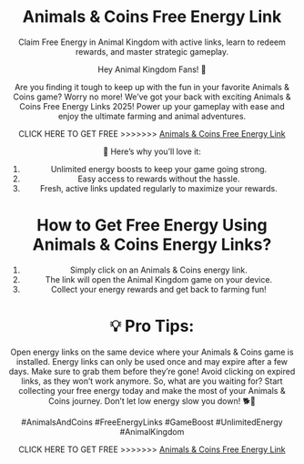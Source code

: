 <header>

<!--
  <<< Author notes: Course header >>>
  Include a 1280×640 image, course title in sentence case, and a concise description in emphasis.
  In your repository settings: enable template repository, add your 1280×640 social image, auto delete head branches.
  Add your open source license, GitHub uses MIT license.
-->

# Animals & Coins Free Energy Link 

Claim Free Energy in Animal Kingdom with active links, learn to redeem rewards, and master strategic gameplay.

Hey Animal Kingdom Fans! 🐾

Are you finding it tough to keep up with the fun in your favorite Animals & Coins game? Worry no more! We’ve got your back with exciting Animals & Coins Free Energy Links 2025! Power up your gameplay with ease and enjoy the ultimate farming and animal adventures.

CLICK HERE TO GET FREE >>>>>>>  [Animals & Coins Free Energy Link](https://rockingfolders.com/1445872)

🌟 Here’s why you’ll love it:

1. Unlimited energy boosts to keep your game going strong.
2. Easy access to rewards without the hassle.
3. Fresh, active links updated regularly to maximize your rewards.

# How to Get Free Energy Using Animals & Coins Energy Links?

1. Simply click on an Animals & Coins energy link.
2. The link will open the Animal Kingdom game on your device.
3. Collect your energy rewards and get back to farming fun!

# 💡 Pro Tips:

Open energy links on the same device where your Animals & Coins game is installed.
Energy links can only be used once and may expire after a few days. Make sure to grab them before they’re gone!
Avoid clicking on expired links, as they won’t work anymore.
So, what are you waiting for? Start collecting your free energy today and make the most of your Animals & Coins journey. Don’t let low energy slow you down! 🐕🌳

#AnimalsAndCoins #FreeEnergyLinks #GameBoost #UnlimitedEnergy #AnimalKingdom

CLICK HERE TO GET FREE >>>>>>>  [Animals & Coins Free Energy Link](https://rockingfolders.com/1445872)

